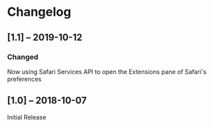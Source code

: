 # Changelog

## [1.1] – 2019-10-12

### Changed

Now using Safari Services API to open the Extensions pane of Safari's preferences

## [1.0] – 2018-10-07

Initial Release
